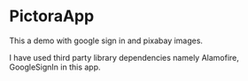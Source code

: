 # PictoraApp
This a demo with google sign in and pixabay images.

I have used third party library dependencies namely Alamofire, GoogleSignIn in this app.

